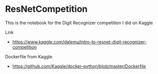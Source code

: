 # ResNetCompetition
This is the notebook for the Digit Recognizer competition I did on Kaggle

Link
- https://www.kaggle.com/dalemu/intro-to-resnet-digit-recognizer-competition

Dockerfile from Kaggle
- https://github.com/Kaggle/docker-python/blob/master/Dockerfile
